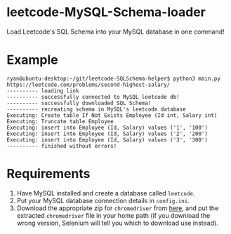# leetcode-MySQL-Schema-loader

Load Leetcode's SQL Schema into your MySQL database in one command!

# Example

```
ryan@ubuntu-desktop:~/git/leetcode-SQLSchema-helper$ python3 main.py https://leetcode.com/problems/second-highest-salary/
---------- loading link
---------- successfully connected to MySQL leetcode db!
---------- successfully downloaded SQL Schema!
---------- recreating schema in MySQL's leetcode database
Executing: Create table If Not Exists Employee (Id int, Salary int)
Executing: Truncate table Employee
Executing: insert into Employee (Id, Salary) values ('1', '100')
Executing: insert into Employee (Id, Salary) values ('2', '200')
Executing: insert into Employee (Id, Salary) values ('3', '300')
---------- finished without errors!
```

# Requirements
1) Have MySQL installed and create a database called `leetcode`.
2) Put your MySQL database connection details in `config.ini`.
3) Download the appropriate zip for `chromedriver` from [here](https://sites.google.com/a/chromium.org/chromedriver/downloads), and put the extracted `chromedriver` file in your home path (if you download the wrong version, Selenium will tell you which to download use instead).  
